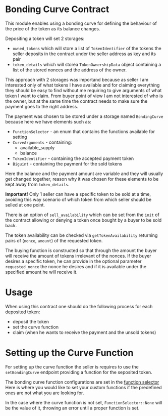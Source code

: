 # Bonding Curve Contract

This module enables using a bonding curve for defining the behaviour of the price of the token as its balance changes.

Depositing a token will set 2 storages:
  - `owned_tokens` which will store a list of `TokenIdentifier` of the tokens the seller deposits in the contract under the seller address as key and its pair
  - `token_details` which will storea `TokenOwnershipData` object containing a list of the stored nonces and the address of the owner.
  
This approach with 2 storages was importand because as seller I am interested only of what tokens I have available and for claiming everything they should be easy to find without me requiring to give arguments of what token I want to claim. From buyer point of view I am not interested of who is the owner, but at the same time the contract needs to make sure the payment goes to the right address. 

The payment was chosen to be stored under a storage named `BondingCurve` because here we have elements such as:
  - `FunctionSelector` - an enum that contains the functions available for setting
  - `CurveArguments` - containing:
    - available_supply
    - balance
  - `TokenIdentifier` - containing the accepted payment token
  - `Biguint` - containing the payment for the sold tokens
  
Here the balance and the payment amount are variable and they will usually get changed together, reason why it was chosen for these elements to be kept away from `token_details`.

**Important!** Only 1 seller can have a specific token to be sold at a time, avoiding this way scenario of which token from which seller should be selled at one point.

There is an option of `sell_availability` which can be set from the `init` of the contract allowing or denying a token once bought by a buyer to be sold back.

The token availability can be checked via `getTokenAvailability` returning pairs of (`nonce`, `amount`) of the requested token.

The buying function is constructed so that through the amount the buyer will receive the amount of tokens irrelevant of the nonces. If the buyer desires a specific token, he can provide in the optional parameter `requested_nonce` the nonce he desires and if it is available under the specified amount he will receive it.

# Usage

When using this contract one should do the following process for each deposited token:
  - deposit the token
  - set the curve function
  - claim (when he wants to receive the payment and the unsold tokens)

# Setting up the Curve Function

For setting up the curve function the seller is requires to use the `setBondingCurve` endpoint providing a function for the seposited token.

The bonding curve function configurations are set in the [function selector](docs/selector.md)
Here is where you would like to set your custom functions if the predefined ones are not what you are looking for.

In the case where the curve function is not set, `FunctionSelector::None` will be the value of it, throwing an error until a proper function is set.